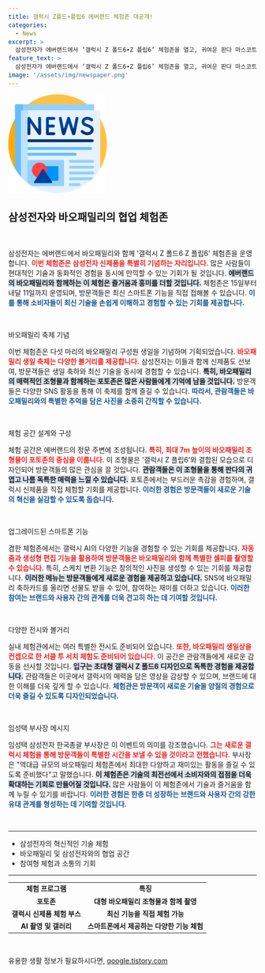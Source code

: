 ```yaml
---
title: 갤럭시 Z폴드∙플립6 에버랜드 체험존 대공개!
categories:
  - News
excerpt: >
  삼성전자가 에버랜드에서 ‘갤럭시 Z 폴드6∙Z 플립6’ 체험존을 열고, 귀여운 판다 마스코트 바오패밀리와 함께 특별한 이벤트를 선보입니다. 생일 축하, 포토존, AI 카메라 체험까지 다양한 즐길 거리가 가득한 이번 행사에 참여해 보세요!
feature_text: >
  삼성전자가 에버랜드에서 ‘갤럭시 Z 폴드6∙Z 플립6’ 체험존을 열고, 귀여운 판다 마스코트 바오패밀리와 함께 특별한 이벤트를 선보입니다. 생일 축하, 포토존, AI 카메라 체험까지 다양한 즐길 거리가 가득한 이번 행사에 참여해 보세요!
image: '/assets/img/newspaper.png'
---
```


<p><img src="/assets/img/newspaper.png" alt="kimp 속보" /></p>

<h2 data-ke-size="size26">삼성전자와 바오패밀리의 협업 체험존</h2>

<p data-ke-size="size16">&nbsp;</p>

<p>삼성전자는 에버랜드에서 바오패밀리와 함께 '갤럭시 Z 폴드6∙Z 플립6' 체험존을 운영합니다. <b><span style="color: #ee2323;">이번 체험존은 삼성전자 신제품을 특별히 기념하는 자리입니다.</span></b> 많은 사람들이 현대적인 기술과 동화적인 경험을 동시에 만끽할 수 있는 기회가 될 것입니다. <b><span style="background-color: #21538527;">에버랜드의 바오패밀리와 함께하는 이 체험은 즐거움과 흥미를 더할 것입니다.</span></b> 체험존은 15일부터 내달 11일까지 운영되며, 방문객들은 최신 스마트폰 기능을 직접 접해볼 수 있습니다. <b><span style="color: #1a5490;">이를 통해 소비자들이 최신 기술을 손쉽게 이해하고 경험할 수 있는 기회를 제공합니다.</span></b></p>

<p data-ke-size="size16">&nbsp;</p>

<p>바오패밀리 축제 기념</p>

<p>이번 체험존은 다섯 마리의 바오패밀리 구성원 생일을 기념하며 기획되었습니다. <b><span style="color: #ee2323;">바오패밀리 생일 축제는 다양한 볼거리를 제공합니다.</span></b> 삼성전자는 이들과 함께 신제품도 선보여, 방문객들은 생일 축하와 최신 기술을 동시에 경험할 수 있습니다. <b><span style="background-color: #21538527;">특히, 바오패밀리의 매력적인 조형물과 함께하는 포토존은 많은 사람들에게 기억에 남을 것입니다.</span></b> 방문객들은 다양한 SNS 활동을 통해 이 축제를 함께 즐길 수 있습니다. <b><span style="color: #1a5490;">따라서, 관람객들은 바오패밀리와의 특별한 추억을 담은 사진을 소중히 간직할 수 있습니다.</span></b></p>

<p data-ke-size="size16">&nbsp;</p>

<p>체험 공간 설계와 구성</p>

<p>체험 공간은 에버랜드의 정문 주변에 조성됩니다. <b><span style="color: #ee2323;">특히, 최대 7m 높이의 바오패밀리 조형물이 포토존의 중심을 이룹니다.</span></b> 이 조형물은 '갤럭시 Z 플립6'와 결합된 모습으로 디자인되어 방문객들의 많은 관심을 끌 것입니다. <b><span style="background-color: #21538527;">관람객들은 이 조형물을 통해 판다의 귀엽고 나름 독특한 매력을 느낄 수 있습니다.</span></b> 포토존에서는 부드러운 촉감을 경험하며, 갤럭시 신제품을 직접 체험할 기회를 제공합니다. <b><span style="color: #1a5490;">이러한 경험은 방문객들이 새로운 기술의 혁신을 실감할 수 있도록 돕습니다.</span></b></p>

<p data-ke-size="size16">&nbsp;</p>

<p>업그레이드된 스마트폰 기능</p>

<p>겸한 체험존에서는 갤럭시 AI의 다양한 기능을 경험할 수 있는 기회를 제공합니다. <b><span style="color: #ee2323;">자동 줌과 생성형 편집 기능을 활용하여 방문객들은 바오패밀리와 함께 특별한 셀피를 촬영할 수 있습니다.</span></b> 특히, 스케치 변환 기능은 창의적인 사진을 생성할 수 있는 기회를 제공합니다. <b><span style="background-color: #21538527;">이러한 메뉴는 방문객들에게 새로운 경험을 제공하고 있습니다.</span></b> SNS에 바오패밀리 축하카드를 올리면 선물도 받을 수 있어, 참여하는 재미를 더하고 있습니다. <b><span style="color: #1a5490;">이러한 참여는 브랜드와 사용자 간의 관계를 더욱 견고히 하는 데 기여할 것입니다.</span></b></p>

<p data-ke-size="size16">&nbsp;</p>

<p>다양한 전시와 볼거리</p>

<p>실내 체험관에서는 여러 특별한 전시도 준비되어 있습니다. <b><span style="color: #ee2323;">또한, 바오패밀리 생일상을 컨셉으로 한 서클 투 서치 체험도 준비되어 있습니다.</span></b> 이 공간은 관람객들에게 새로운 감동을 선사할 것입니다. <b><span style="background-color: #21538527;">입구는 초대형 갤럭시 Z 폴드6 디자인으로 독특한 경험을 제공합니다.</span></b> 관람객들은 이곳에서 갤럭시의 매력을 담은 영상을 감상할 수 있으며, 브랜드에 대한 이해를 더욱 깊게 할 수 있습니다. <b><span style="color: #1a5490;">체험관은 방문객이 새로운 기술을 양질의 경험으로 더욱 즐길 수 있도록 디자인되었습니다.</span></b></p>

<p data-ke-size="size16">&nbsp;</p>

<p>임성택 부사장 메시지</p>

<p>임성택 삼성전자 한국총괄 부사장은 이 이벤트의 의미를 강조했습니다. <b><span style="color: #ee2323;">그는 새로운 갤럭시 체험을 통해 방문객들이 특별한 시간을 보낼 수 있을 것이라고 전했습니다.</span></b> 부사장은 "역대급 규모의 바오패밀리 체험존에서 최대한 다양하고 재미있는 활동을 즐길 수 있도록 준비했다"고 말했습니다. <b><span style="background-color: #21538527;">이 체험존은 기술의 최전선에서 소비자와의 접점을 더욱 확대하는 기회로 만들어질 것입니다.</span></b> 많은 사람들이 이 체험존에서 기술과 즐거움을 함께 누릴 수 있기를 바랍니다. <b><span style="color: #1a5490;">이러한 경험은 한층 더 성장하는 브랜드와 사용자 간의 강한 유대 관계를 형성하는 데 기여할 것입니다.</span></b></p>

<p data-ke-size="size16">&nbsp;</p>

<hr>

<ul>
  <li>삼성전자의 혁신적인 기술 체험</li>
  <li>바오패밀리 및 삼성전자와의 협업 공간</li>
  <li>참여형 체험과 소통의 기회</li>
</ul>

<hr>

<table style="width:100%; border-collapse: collapse;">
  <tr>
    <td style="text-align: center; height: 17px;"><b>체험 프로그램</b></td>
    <td style="text-align: center; height: 17px;"><b>특징</b></td>
  </tr>
  <tr>
    <td style="text-align: center; height: 17px;"><b>포토존</b></td>
    <td style="text-align: center; height: 17px;"><b>대형 바오패밀리 조형물과 함께 촬영</b></td>
  </tr>
  <tr>
    <td style="text-align: center; height: 17px;"><b>갤럭시 신제품 체험 부스</b></td>
    <td style="text-align: center; height: 17px;"><b>최신 기능을 직접 체험 가능</b></td>
  </tr>
  <tr>
    <td style="text-align: center; height: 17px;"><b>AI 촬영 및 갤러리</b></td>
    <td style="text-align: center; height: 17px;"><b>스마트폰에서 제공하는 다양한 기능 체험</b></td>
  </tr>
</table>

<p data-ke-size="size16">&nbsp;</p>
유용한 생활 정보가 필요하시다면, <a href="https://qoogle.tistory.com" rel="dofollow">qoogle.tistory.com</a>


